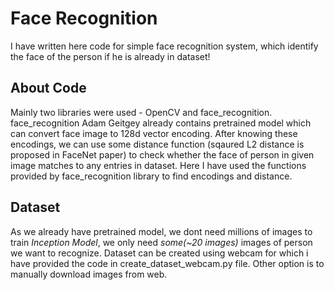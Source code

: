 # Face Recognition
I have written here code for simple face recognition system, which identify the face of the person if he is already in dataset!

## About Code
Mainly two libraries were used - OpenCV and face_recognition. face_recognition Adam Geitgey already contains pretrained model which can convert face image to 128d vector encoding. After knowing these encodings, we can use some distance function (sqaured L2 distance is proposed in FaceNet paper) to check whether the face of person in given image matches to any entries in dataset.
Here I have used the functions provided by face_recognition library to find encodings and distance.

## Dataset
As we already have pretrained model, we dont need millions of images to train *Inception Model*, we only need *some(~20 images)* images of person we want to recognize. Dataset can be created using webcam for which i have provided the code in create_dataset_webcam.py file. Other option is to manually download images from web.
